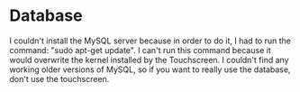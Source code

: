 # Database
I couldn't install the MySQL server because in order to do it, I had to run the command: "sudo apt-get update".
I can't run this command because it would overwrite the kernel installed by the Touchscreen.
I couldn't find any working older versions of MySQL, so if you want to really use the database, don't use the touchscreen.